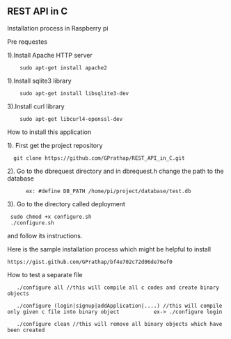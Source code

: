 ## REST API in C

Installation process in Raspberry pi

Pre requestes 

1).Install Apache HTTP server 
	
		sudo apt-get install apache2

1).Install sqlite3 library

		sudo apt-get install libsqlite3-dev

3).Install curl library
    
        sudo apt-get libcurl4-openssl-dev


How to install this application

1). First get the project repository 

	  git clone https://github.com/GPrathap/REST_API_in_C.git
	  
2). Go to the dbrequest directory and in dbrequest.h change the path to the database 

          ex: #define DB_PATH /home/pi/project/database/test.db	  

3). Go to the directory called deployment

	 sudo chmod +x configure.sh
	 ./configure.sh
	 
and follow its instructions.

Here is the sample installation process which might be helpful to install

	https://gist.github.com/GPrathap/bf4e702c72d06de76ef0
	
How to test a separate file

       ./configure all //this will compile all c codes and create binary objects
    
       ./configure (login|signup|addApplication|....) //this will compile only given c file into binary object           ex-> ./configure login
    
       ./configure clean //this will remove all binary objects which have been created  
